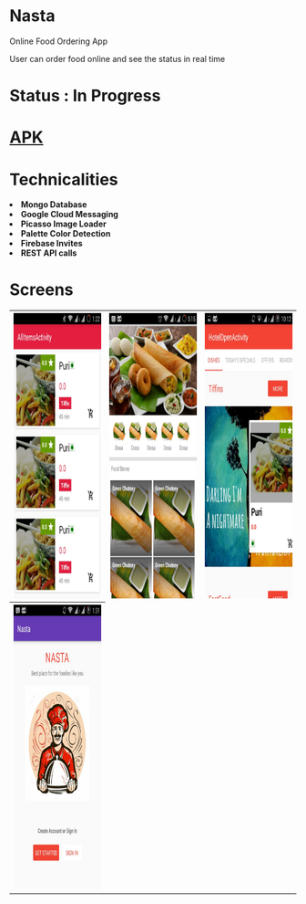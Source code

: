 # Nasta
Online Food Ordering App

User can order food online and see the status in real time

<h1> Status : In Progress</h1>
<h1><a href="Nasta-com.tdevelopers.nasta-1-v1.0">APK</a></h1>
<h1>Technicalities</h1>
   
  
  <b><li>Mongo Database</li></b>
  <b> <li>Google Cloud Messaging</li></b>
   <b> <li>Picasso Image Loader</li></b>
    <b><li>Palette Color Detection</li></b>
   <b> <li>Firebase Invites</li></b>
    <b><li>REST API calls</li></b>
    
<h1>Screens</h1>

<table>
<tr>

<th><img width="500px" height="500px" src="Images/1.jpeg"/></th>
<th><img width="500px" height="500px" src="Images/2.jpeg"/></th>

<th><img width="500px" height="500px" src="Images/3.jpeg"/></th>
</tr>
<tr>

<th><img width="500px" height="500px" src="Images/4.jpeg"/></th>
</tr>
<table>

    


